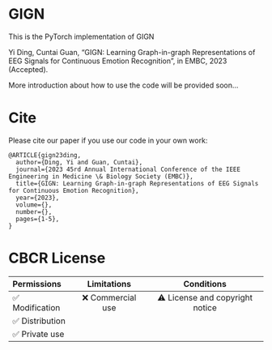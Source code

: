 # GIGN
This is the PyTorch implementation of GIGN

Yi Ding, Cuntai Guan, “GIGN: Learning Graph-in-graph Representations of EEG Signals for Continuous Emotion Recognition”, in EMBC, 2023 (Accepted).

More introduction about how to use the code will be provided soon...
# Cite
Please cite our paper if you use our code in your own work:

```
@ARTICLE{gign23ding,
  author={Ding, Yi and Guan, Cuntai},
  journal={2023 45rd Annual International Conference of the IEEE Engineering in Medicine \& Biology Society (EMBC)}, 
  title={GIGN: Learning Graph-in-graph Representations of EEG Signals for Continuous Emotion Recognition}, 
  year={2023},
  volume={},
  number={},
  pages={1-5},
}

```
# CBCR License
| Permissions | Limitations | Conditions |
| :---         |     :---:      |          :---: |
| :white_check_mark: Modification   | :x: Commercial use   | :warning: License and copyright notice   |
| :white_check_mark: Distribution     |       |      |
| :white_check_mark: Private use     |        |      |
